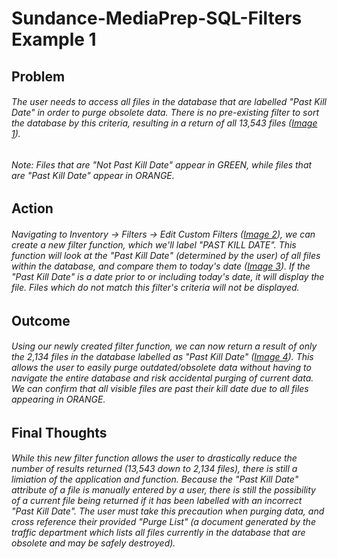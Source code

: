 # Sundance-MediaPrep-SQL-Filters Example 1

## Problem

######   The user needs to access all files in the database that are labelled "Past Kill Date" in order to purge obsolete data.  There is no pre-existing filter to sort the database by this criteria, resulting in a return of all 13,543 files ([Image 1](sql_filters1-1.png)).

######   Note:  Files that are "Not Past Kill Date" appear in GREEN, while files that are "Past Kill Date" appear in ORANGE.

## Action
  
######   Navigating to *Inventory -> Filters -> Edit Custom Filters* ([Image 2](sql_filters1-2.png)), we can create a new filter function, which we'll label "PAST KILL DATE".  This function will look at the "Past Kill Date" (determined by the user) of all files within the database, and compare them to today's date ([Image 3](sql_filters1-3.png)).  If the "Past Kill Date" is a date prior to or including today's date, it will display the file.  Files which do not match this filter's criteria will not be displayed.

## Outcome

######   Using our newly created filter function, we can now return a result of only the 2,134 files in the database labelled as "Past Kill Date" ([Image 4](sql_filters1-4.png)).  This allows the user to easily purge outdated/obsolete data without having to navigate the entire database and risk accidental purging of current data.  We can confirm that all visible files are past their kill date due to all files appearing in ORANGE.

## Final Thoughts

######   While this new filter function allows the user to drastically reduce the number of results returned (13,543 down to 2,134 files), there is still a limiation of the application and function.  Because the "Past Kill Date" attribute of a file is manually entered by a user, there is still the possibility of a current file being returned if it has been labelled with an incorrect "Past Kill Date".  The user must take this precaution when purging data, and cross reference their provided "Purge List" (a document generated by the traffic department which lists all files currently in the database that are obsolete and may be safely destroyed).
